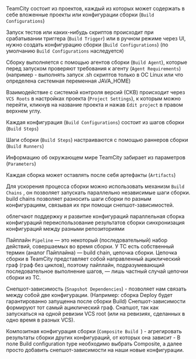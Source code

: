 TeamCity состоит из проектов, каждый из которых может содержать в себе вложенные проекты или конфигурации сборки (`Build Configurations`)

Запуск  тестов или каких-нибудь скриптов происходит при срабатывании триггера (`Build Trigger`) или в ручном режиме через UI, нужно создать конфигурацию сборки (`Build Configurations`) (по умолчанию `Build Configurations` наследуется)

Сборку выполняется с помощью агентов сборки (`Build Agent`), которые перед запуском проверяют требования к агенту (`Agent Requirements`) (например - выполнять запуск .sh скриптов только в ОС Linux или что определена системная переменная JAVA_HOME) 

Взаимодействие с системой контроля версий (СКВ) происходит через `VCS Roots` в настройках проекта (`Project Settings`), к которым можно перейти, кликнув на название проекта и нажав `Edit project` в правом верхнем углу.

Каждая конфигурация (`Build Configurations`) состоит из шагов сборки (`Build Steps`)

Шаги сборки (`Build Steps`) настраиваются с помощью раннеров сборки (`Build Runners`)

Информацию об окружающем мире TeamCity забирает из параметров (`Parameters`)

Каждая сборка может оставлять после себя артефакты (`Artifacts`)

Для ускорения процесса сборки можно использовать механизм `Build Chains` , он позволяет запускать параллельно независимые шаги сборки. build chains позволяет разносить шаги сборки по разным конфигурациям, связывая их при помощи снепшот-зависимостей.

облегчают поддержку и развитие конфигураций
параллельная сборка конфигураций
переиспользование результатов сборки
синхронизация конфигураций между разными репозиториями

Пайплайн `Pipeline` — это некоторый (последовательный) набор действий, совершаемых во время сборки. У TC есть собственный термин (аналог Пайплайна) — build chain, цепочка сборки.
Цепочка сборки в TeamCity представляет собой направленный ациклический граф (граф без циклов), поэтому пайплайн, подразумевающий последовательное выполнение шагов, — лишь частный случай цепочки сборки из TC.

Снепшот-зависимость (`Snapshot Dependencies`) - позволяет нам связать между собой две конфигурации. (Например: сборка Deploy будет гарантированно запущенна после сборки Build) 
Снепшот-зависимости формируют тот самый ациклический граф. Снапшот, так как запускаться на одной ревизии VCS root (или на ревизиях, сделанных в одно время в разных VCS).

Композитная конфигурация сборки (`Composite Build `) - агрегировать результаты сборки других конфигураций, от которых она зависит - В поле Build configuration type необходимо выбрать Composite, а далее просто добавить снепшот-зависимости на наши новые конфигурации.